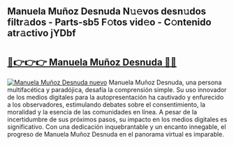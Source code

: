 ## Manuela Muñoz Desnuda N𝚞𝚎vos desn𝚞dos filtr𝚊dos - Parts-sb5 F𝚘tos vid𝚎o - C𝚘ntenido atr𝚊ctivo jYDbf

# <h2><a href="http://mb5rdr.tromn.icu/?c=Manuela+Mu%c3%b1oz+Desnuda">🔗👉👉👉 Manuela Muñoz Desnuda 🔗🔗</a></h2>

[![Manuela Muñoz Desnuda nuevo](https://i.imgur.com/pEAQMta.gif)](http://mb5rdr.tromn.icu/?c=Manuela+Mu%c3%b1oz+Desnuda)
Manuela Muñoz Desnuda, una persona multifacética y paradójica, desafía la comprensión simple. Su uso innovador de los medios digitales para la autopresentación ha cautivado y enfurecido a los observadores, estimulando debates sobre el consentimiento, la moralidad y la esencia de las comunidades en línea. A pesar de la incertidumbre de sus próximos pasos, su impacto en los medios digitales es significativo. Con una dedicación inquebrantable y un encanto innegable, el progreso de Manuela Muñoz Desnuda en el panorama virtual es imparable.
